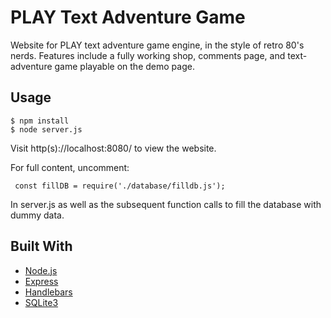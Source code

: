 # PLAY Text Adventure Game

Website for PLAY text adventure game engine, in the style of retro 80's nerds. Features include a fully working shop, comments page, and text-adventure game playable on the demo page.

## Usage 
    $ npm install
    $ node server.js 
   
Visit http(s)://localhost:8080/ to view the website.
   
For full content, uncomment:
       
     const fillDB = require('./database/filldb.js');
     
In server.js as well as the subsequent function calls to fill the database with dummy data.

## Built With 
- [Node.js](https://github.com/nodejs)
- [Express](https://github.com/expressjs/express)
- [Handlebars](https://github.com/handlebars-lang)
- [SQLite3](https://www.sqlite.org/index.html)

